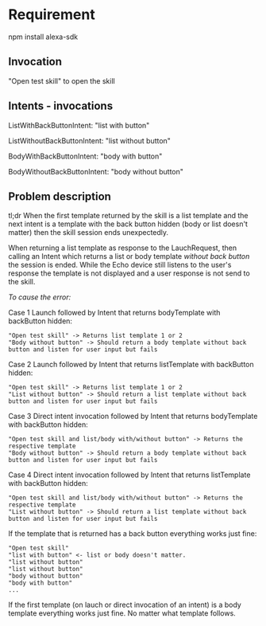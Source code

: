 # Requirement

npm install alexa-sdk

## Invocation

"Open test skill" to open the skill

## Intents - invocations

ListWithBackButtonIntent: "list with button"

ListWithoutBackButtonIntent: "list without button"

BodyWithBackButtonIntent: "body with button"

BodyWithoutBackButtonIntent: "body without button"

## Problem description

tl;dr
When the first template returned by the skill is a list template and the next intent is a template with the back button hidden (body or list doesn't matter) then the skill session ends unexpectedly.


When returning a list template as response to the LauchRequest, then calling an Intent which returns a list or body template *without back button* the session is ended. While the Echo device still listens to the user's response the template is not displayed and a user response is not send to the skill.

*To cause the error:*

Case 1 Launch followed by Intent that returns bodyTemplate with backButton hidden:

```
"Open test skill" -> Returns list template 1 or 2 
"Body without button" -> Should return a body template without back button and listen for user input but fails
```

 Case 2 Launch followed by Intent that returns listTemplate with backButton hidden:

```
"Open test skill" -> Returns list template 1 or 2 
"List without button" -> Should return a list template without back button and listen for user input but fails
```

Case 3 Direct intent invocation followed by Intent that returns bodyTemplate with backButton hidden:

```
"Open test skill and list/body with/without button" -> Returns the respective template 
"Body without button" -> Should return a body template without back button and listen for user input but fails
```

 Case 4 Direct intent invocation followed by Intent that returns listTemplate with backButton hidden:

```
"Open test skill and list/body with/without button" -> Returns the respective template 
"List without button" -> Should return a list template without back button and listen for user input but fails
 ```
 
 

If the template that is returned has a back button everything works just fine:

```
"Open test skill"
"list with button" <- list or body doesn't matter.
"list without button"
"list without button"
"body without button"
"body with button"
...
 ```

If the first template (on lauch or direct invocation of an intent) is a body template everything works just fine. No matter what template follows.
 